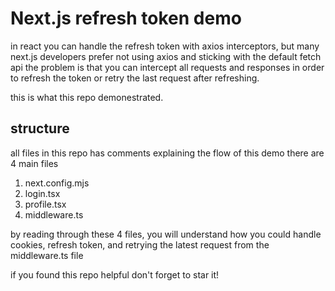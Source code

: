 # Next.js refresh token demo

in react you can handle the refresh token with axios interceptors, but many next.js developers prefer not using axios and sticking with the default fetch api
the problem is that you can intercept all requests and responses in order to refresh the token or retry the last request after refreshing.

this is what this repo demonestrated.

## structure

all files in this repo has comments explaining the flow of this demo
there are 4 main files

1. next.config.mjs
2. login.tsx
3. profile.tsx
4. middleware.ts

by reading through these 4 files, you will understand how you could handle cookies, refresh token, and retrying the latest request from the middleware.ts file

if you found this repo helpful don't forget to star it!
